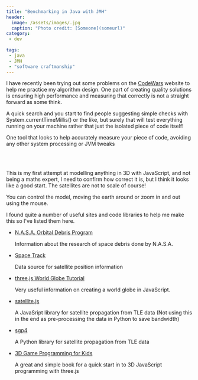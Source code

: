 ```yaml
---
title: "Benchmarking in Java with JMH"
header:
  image: /assets/images/.jpg
  caption: "Photo credit: [Someone](someurl)"
category:
 - dev
 
tags:
 - java
 - JMH
 - "software craftmanship"
---
```


I have recently been trying out some problems on the [CodeWars]() website to help me practice 
my algorithm design. One part of creating quality solutions is ensuring high performance and
measuring that correctly is not a straight forward as some think. 

A quick search and you start to find people suggesting simple checks with System.currentTimeMillis()
or the like, but surely that will test everything running on your machine rather that just 
the isolated piece of code itself!

One tool that looks to help accurately measure your piece of code, avoiding any other
system processing or JVM tweaks

<div id="space-junk" style="width:100%; background:black;"></div>
<br /><br />
<script src="https://code.jquery.com/jquery-3.2.1.min.js"></script>
<script src="/assets/js/threejs/three.min.js"></script>
<script src="/assets/js/threejs/OrbitControls.js"></script>
<script src="/assets/js/space-junk.js"></script>


This is my first attempt at modelling anything in 3D with JavaScript, and not being a maths expert, 
I need to confirm how correct it is, but I think it looks like a good start. The satellites are
not to scale of course! 

You can control the model, moving the earth around or zoom in and out using the mouse.

I found quite a number of useful sites and code libraries to help me make this so I've listed
them here.

* [N.A.S.A. Orbital Debris Program](https://www.orbitaldebris.jsc.nasa.gov/)

  Information about the research of space debris done by N.A.S.A.

* [Space Track](https://www.space-track.org)

  Data source for satellite position information
  
* [three.js World Globe Tutorial](http://www.smartjava.org/content/render-open-data-3d-world-globe-threejs)

  Very useful information on creating a world globe in JavaScript.
  
* [satellite.js](https://github.com/shashwatak/satellite-js)

  A JavaSript library for satellite propagation from TLE data (Not using this in the end as
    pre-processing the data in Python to save bandwidth)
    
* [sgp4](https://pypi.python.org/pypi/sgp4)

  A Python library for satellite propagation from TLE data
  
* [3D Game Programming for Kids](http://www.amazon.co.uk/gp/product/B00HUEG8O6/ref=as_li_tl?ie=UTF8&camp=1634&creative=19450&creativeASIN=B00HUEG8O6&linkCode=as2&tag=chrismacphers-21)

  A great and simple book for a quick start in to 3D JavaScript programming with three.js 







